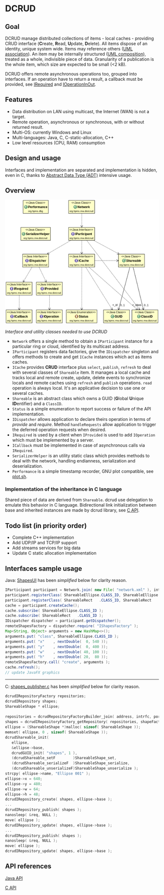DCRUD
=====

Goal
----

DCRUD manage distributed collections of items - local caches - providing CRUD interface (**C**reate, **R**ead, **U**pdate, **D**elete). All items dispose of an identity, unique system wide. Items may reference others ([UML association](https://en.wikipedia.org/wiki/Association_%28object-oriented_programming%29)). An item may be internally structured ([UML composition](https://en.wikipedia.org/wiki/Object_composition)), treated as a whole, indivisible piece of data. Granularity of a publication is the whole item, which size are expected to be small (<2 kB).

DCRUD offers remote asynchronous operations too, grouped into interfaces. If an operation have to return a result, a callback must be provided, see [IRequired](Java/src/org/hpms/mw/distcrud/IRequired.java) and [IOperationInOut](Java/src/org/hpms/mw/distcrud/IOperationInOut.java).

Features
--------

 - Data distribution on LAN using multicast, the Internet (WAN) is not a target.
 - Remote operation, asynchronous or synchronous, with or without returned result.
 - Multi-OS: currently Windows and Linux
 - Multi-languages: Java, C, C-static-allocation, C++
 - Low level resources (CPU, RAM) consumption

Design and usage
----------------

Interfaces and implementation are separated and implementation is hidden, even in C, thanks to [Abstract Data Type (ADT)](https://en.wikipedia.org/wiki/Abstract_data_type) intensive usage.

Overview
--------

![UML diagram interfaces](interfaces.png "UML diagram interfaces")

*Interface and utility classes needed to use DCRUD*

- `Network` offers a single method to obtain a `IParticipant` instance for a particular ring or cloud, identified by its multicast address.
- `IParticipant` registers data factories, give the `IDispatcher` singleton and offers methods to create and get `ICache` instances which act as items caches.
- `ICache` provides **CRUD** interface plus `select`, `publish`, `refresh` to deal with several classes of `Shareable` item. It manages a local cache and tracks local and remote create, update, delete events to synchronize locals and remote caches using `refresh` and `publish` operations. `read` operation is always local. It's an applicative decision to use one or several caches.
- `Shareable` is an abstract class which owns a GUID (**G**lobal **U**nique **ID**entifier) and a `ClassID`.
- `Status` is a simple enumeration to report success or failure of the API implementation.
- `IDispatcher` allows application to declare theirs operation in terms of *provide* and *require*. Method `handleRequests` allow application to trigger the deferred operation requests when desired.
- `IRequired` is used by a client when `IProvided` is used to add `IOperation` which must be implemented by a server.
- `ICallback` must be implemented in case of asynchronous calls via `IRequired`.
- `SerializerHelper` is an utility static class which provides methods to deal with the network, handling endianness, serialization and deserialization.
- `Performance` is a simple timestamp recorder, GNU plot compatible, see [plot.sh](EclipseProject/plot.sh).

### Implementation of the inheritance in C language ###

Shared piece of data are derived from `Shareable`. dcrud use delegation to emulate this behavior in C language. Bidirectional link initialization between base and inherited instances are made by dcrud library, see [C API](http://aubinmahe.github.io/doxygen/html). 

Todo list (in priority order)
-----------------------------

 * Complete C++ implementation
 * Add UDP/IP and TCP/IP support
 * Add streams services for big data
 * Update C static allocation implementation

Interfaces sample usage
-----------------------

Java: [ShapesUI](Java/test/org/hpms/mw/distcrud/samples/shapes/ShapesUI.java) has been *simplified* below for clarity reason.

```Java
IParticipant participant = Network.join( new File( "network.xml" ), intrfc, name );
participant.registerClass( ShareableEllipse.CLASS_ID, ShareableEllipse::new );
participant.registerClass( ShareableRect   .CLASS_ID, ShareableRect   ::new );
cache = participant.createCache();
cache.subscribe( ShareableEllipse.CLASS_ID );
cache.subscribe( ShareableRect   .CLASS_ID );
IDispatcher dispatcher = participant.getDispatcher();
remoteShapesFactory = dispatcher.require( "IShapesFactory" );
Map<String, Object> arguments = new HashMap<>();
arguments.put( "class", ShareableEllipse.CLASS_ID );
arguments.put( "x"    , nextDouble(  0, 540 ));
arguments.put( "y"    , nextDouble(  0, 400 ));
arguments.put( "w"    , nextDouble( 40, 100 ));
arguments.put( "h"    , nextDouble( 20,  80 ));
remoteShapesFactory.call( "create", arguments );
cache.refresh();
// update JavaFX graphics
```
------------

C: [shapes_publisher.c](C/test/shapes_publisher.c) has been *simplified* below for clarity reason.

```C
dcrudIRepositoryFactory repositories;
dcrudIRepository shapes;
ShareableShape * ellipse;

repositories = dcrudRepositoryFactoryBuilder_join( address, intrfc, port, 42 );
shapes = dcrudIRepositoryFactory_getRepository( repositories, shapeFactory );
ellipse = (ShareableShape *)malloc( sizeof( ShareableShape ));
memset( ellipse, 0 , sizeof( ShareableShape ));
dcrudShareable_init(
   ellipse,
   &ellipse->base,
   dcrudGUID_init( "shapes", 1 ),
   (dcrudShareable_setF        )ShareableShape_set,
   (dcrudShareable_serializeF  )ShareableShape_serialize,
   (dcrudShareable_unserializeF)ShareableShape_unserialize );
strcpy( ellipse->name, "Ellipse 001" );
ellipse->x = 640;
ellipse->y = 480;
ellipse->w = 64;
ellipse->h = 48;
dcrudIRepository_create( shapes, ellipse->base );
...
dcrudIRepository_publish( shapes );
nanosleep( &req, NULL );
move( ellipse );
dcrudIRepository_update( shapes, ellipse->base );
...
dcrudIRepository_publish( shapes );
nanosleep( &req, NULL );
move( ellipse );
dcrudIRepository_update( shapes, ellipse->base );
```

API references
--------------

[Java API](http://aubinmahe.github.io/javadoc/)

[C API](http://aubinmahe.github.io/doxygen/html)

